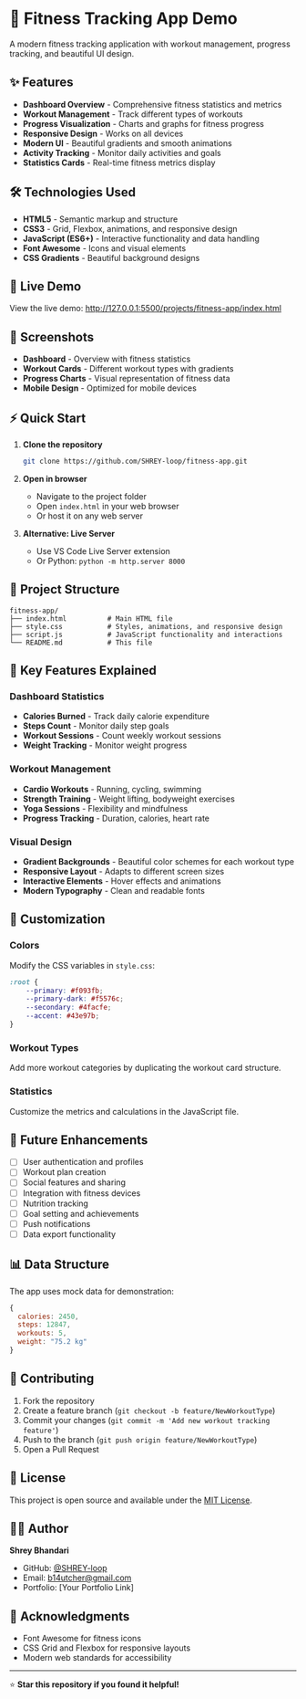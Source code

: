# 💪 Fitness Tracking App Demo

A modern fitness tracking application with workout management, progress tracking, and beautiful UI design.

## ✨ Features

- **Dashboard Overview** - Comprehensive fitness statistics and metrics
- **Workout Management** - Track different types of workouts
- **Progress Visualization** - Charts and graphs for fitness progress
- **Responsive Design** - Works on all devices
- **Modern UI** - Beautiful gradients and smooth animations
- **Activity Tracking** - Monitor daily activities and goals
- **Statistics Cards** - Real-time fitness metrics display

## 🛠️ Technologies Used

- **HTML5** - Semantic markup and structure
- **CSS3** - Grid, Flexbox, animations, and responsive design
- **JavaScript (ES6+)** - Interactive functionality and data handling
- **Font Awesome** - Icons and visual elements
- **CSS Gradients** - Beautiful background designs

## 🚀 Live Demo

View the live demo: http://127.0.0.1:5500/projects/fitness-app/index.html

## 📸 Screenshots

- **Dashboard** - Overview with fitness statistics
- **Workout Cards** - Different workout types with gradients
- **Progress Charts** - Visual representation of fitness data
- **Mobile Design** - Optimized for mobile devices

## ⚡ Quick Start

1. **Clone the repository**
   ```bash
   git clone https://github.com/SHREY-loop/fitness-app.git
   ```

2. **Open in browser**
   - Navigate to the project folder
   - Open `index.html` in your web browser
   - Or host it on any web server

3. **Alternative: Live Server**
   - Use VS Code Live Server extension
   - Or Python: `python -m http.server 8000`

## 📁 Project Structure

```
fitness-app/
├── index.html          # Main HTML file
├── style.css           # Styles, animations, and responsive design
├── script.js           # JavaScript functionality and interactions
└── README.md           # This file
```

## 🎨 Key Features Explained

### Dashboard Statistics
- **Calories Burned** - Track daily calorie expenditure
- **Steps Count** - Monitor daily step goals
- **Workout Sessions** - Count weekly workout sessions
- **Weight Tracking** - Monitor weight progress

### Workout Management
- **Cardio Workouts** - Running, cycling, swimming
- **Strength Training** - Weight lifting, bodyweight exercises
- **Yoga Sessions** - Flexibility and mindfulness
- **Progress Tracking** - Duration, calories, heart rate

### Visual Design
- **Gradient Backgrounds** - Beautiful color schemes for each workout type
- **Responsive Layout** - Adapts to different screen sizes
- **Interactive Elements** - Hover effects and animations
- **Modern Typography** - Clean and readable fonts

## 🔧 Customization

### Colors
Modify the CSS variables in `style.css`:
```css
:root {
    --primary: #f093fb;
    --primary-dark: #f5576c;
    --secondary: #4facfe;
    --accent: #43e97b;
}
```

### Workout Types
Add more workout categories by duplicating the workout card structure.

### Statistics
Customize the metrics and calculations in the JavaScript file.

## 🌟 Future Enhancements

- [ ] User authentication and profiles
- [ ] Workout plan creation
- [ ] Social features and sharing
- [ ] Integration with fitness devices
- [ ] Nutrition tracking
- [ ] Goal setting and achievements
- [ ] Push notifications
- [ ] Data export functionality

## 📊 Data Structure

The app uses mock data for demonstration:
```javascript
{
  calories: 2450,
  steps: 12847,
  workouts: 5,
  weight: "75.2 kg"
}
```

## 🤝 Contributing

1. Fork the repository
2. Create a feature branch (`git checkout -b feature/NewWorkoutType`)
3. Commit your changes (`git commit -m 'Add new workout tracking feature'`)
4. Push to the branch (`git push origin feature/NewWorkoutType`)
5. Open a Pull Request

## 📄 License

This project is open source and available under the [MIT License](LICENSE).

## 👨‍💻 Author

**Shrey Bhandari**
- GitHub: [@SHREY-loop](https://github.com/SHREY-loop)
- Email: b14utcher@gmail.com
- Portfolio: [Your Portfolio Link]

## 🙏 Acknowledgments

- Font Awesome for fitness icons
- CSS Grid and Flexbox for responsive layouts
- Modern web standards for accessibility

---

⭐ **Star this repository if you found it helpful!** 

